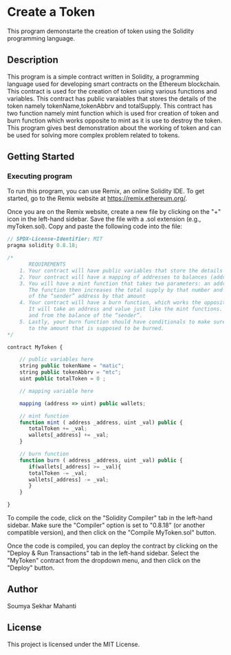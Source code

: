 # Create a Token
This program demonstarte the creation of token using the Solidity programming language.

## Description
This program is a simple contract written in Solidity, a programming language used for developing smart contracts on the Ethereum blockchain. This contract is used for the creation of token using various functions and variables. This contract has  public varaiables that stores the details of the token namely tokenName,tokenAbbrv and totalSupply. This contract has two function namely mint function  which is used fror creation of token  and burn function which works opposite to mint as it is use to destroy the token. This program gives best demonstration about the working of token and can be used for solving  more complex problem related to tokens.

## Getting Started

### Executing program

To run this program, you can use Remix, an online Solidity IDE. To get started, go to the Remix website at https://remix.ethereum.org/.

Once you are on the Remix website, create a new file by clicking on the "+" icon in the left-hand sidebar. Save the file with a .sol extension (e.g., myToken.sol). Copy and paste the following code into the file:

```javascript
// SPDX-License-Identifier: MIT
pragma solidity 0.8.18;

/*
       REQUIREMENTS
    1. Your contract will have public variables that store the details about your coin (Token Name, Token Abbrv., Total Supply)
    2. Your contract will have a mapping of addresses to balances (address => uint)
    3. You will have a mint function that takes two parameters: an address and a value. 
       The function then increases the total supply by that number and increases the balance 
       of the “sender” address by that amount
    4. Your contract will have a burn function, which works the opposite of the mint function, as it will destroy tokens. 
       It will take an address and value just like the mint functions. It will then deduct the value from the total supply 
       and from the balance of the “sender”.
    5. Lastly, your burn function should have conditionals to make sure the balance of "sender" is greater than or equal 
       to the amount that is supposed to be burned.
*/

contract MyToken {

    // public variables here
    string public tokenName = "matic";
    string public tokenAbbrv = "mtc";
    uint public totalToken = 0 ;

    // mapping variable here

    mapping (address => uint) public wallets;

    // mint function
    function mint ( address _address, uint _val) public {
       totalToken += _val;
       wallets[_address] += _val;
    }

    // burn function
    function burn ( address _address, uint _val) public {
       if(wallets[_address] >= _val){
       totalToken -= _val;
       wallets[_address] -= _val;
       }
    }

}

```

To compile the code, click on the "Solidity Compiler" tab in the left-hand sidebar. Make sure the "Compiler" option is set to "0.8.18" (or another compatible version), and then click on the "Compile MyToken.sol" button.

Once the code is compiled, you can deploy the contract by clicking on the "Deploy & Run Transactions" tab in the left-hand sidebar. Select the "MyToken" contract from the dropdown menu, and then click on the "Deploy" button.

## Author

Soumya Sekhar Mahanti

## License

This project is licensed under the MIT License.

